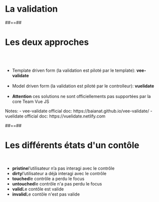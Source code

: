 <!-- .slide: class="transition-white sfeir-bg-pink" -->
# La validation

##==##

<!-- .slide: class="sfeir-basic-slide" -->
# Les deux approches 
<br><br>
<ul>
    <li>Template driven form (la validation est piloté par le template): <strong>vee-validate</strong></li><br>
    <li>Model driven form (la validation est piloté par le controlleur): <strong>vuelidate</strong></li><br>
    <li><strong>Attention</strong> ces solutions ne sont officiellements pas supportées par la core Team Vue JS</li>
</ul>
Notes:
 - vee-validate official doc: https://baianat.github.io/vee-validate/
 - vuelidate official doc: https://vuelidate.netlify.com

##==##

<!-- .slide: class="sfeir-basic-slide" -->
# Les différents états d'un contôle
<br>
<ul>
    <li><strong>pristine</strong>l’utilisateur n’a pas interagi avec le contrôle</li>
    <li><strong>dirty</strong>l’utilisateur a déjà interagi avec le contrôle</li>
    <li><strong>touched</strong>le contrôle a perdu le focus</li>
    <li><strong>untouched</strong>le contrôle n'a pas perdu le focus</li>
    <li><strong>valid</strong>Le contôle est valide</li>
    <li><strong>invalid</strong>Le contôle n'est pas valide</li>
</ul>